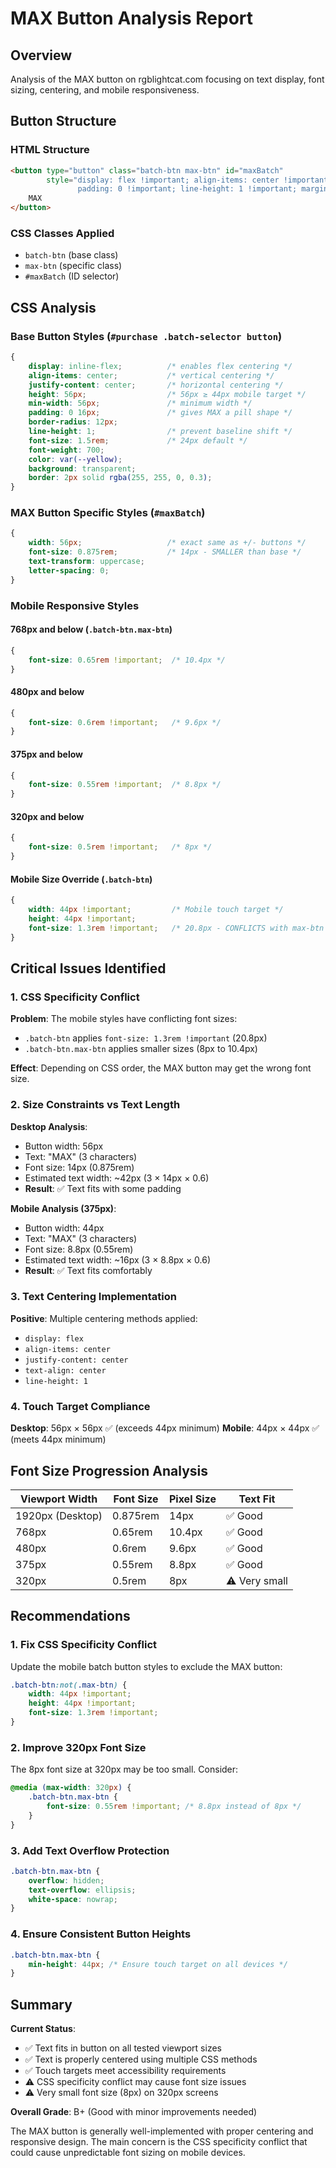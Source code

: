 # MAX Button Analysis Report

## Overview
Analysis of the MAX button on rgblightcat.com focusing on text display, font sizing, centering, and mobile responsiveness.

## Button Structure

### HTML Structure
```html
<button type="button" class="batch-btn max-btn" id="maxBatch" 
        style="display: flex !important; align-items: center !important; justify-content: center !important; 
               padding: 0 !important; line-height: 1 !important; margin-left: 10px !important;">
    MAX
</button>
```

### CSS Classes Applied
- `batch-btn` (base class)
- `max-btn` (specific class)
- `#maxBatch` (ID selector)

## CSS Analysis

### Base Button Styles (`#purchase .batch-selector button`)
```css
{
    display: inline-flex;          /* enables flex centering */
    align-items: center;           /* vertical centering */
    justify-content: center;       /* horizontal centering */
    height: 56px;                  /* 56px ≥ 44px mobile target */
    min-width: 56px;               /* minimum width */
    padding: 0 16px;               /* gives MAX a pill shape */
    border-radius: 12px;
    line-height: 1;                /* prevent baseline shift */
    font-size: 1.5rem;             /* 24px default */
    font-weight: 700;
    color: var(--yellow);
    background: transparent;
    border: 2px solid rgba(255, 255, 0, 0.3);
}
```

### MAX Button Specific Styles (`#maxBatch`)
```css
{
    width: 56px;                   /* exact same as +/- buttons */
    font-size: 0.875rem;           /* 14px - SMALLER than base */
    text-transform: uppercase;
    letter-spacing: 0;
}
```

### Mobile Responsive Styles

#### 768px and below (`.batch-btn.max-btn`)
```css
{
    font-size: 0.65rem !important;  /* 10.4px */
}
```

#### 480px and below
```css
{
    font-size: 0.6rem !important;   /* 9.6px */
}
```

#### 375px and below
```css
{
    font-size: 0.55rem !important;  /* 8.8px */
}
```

#### 320px and below
```css
{
    font-size: 0.5rem !important;   /* 8px */
}
```

#### Mobile Size Override (`.batch-btn`)
```css
{
    width: 44px !important;         /* Mobile touch target */
    height: 44px !important;
    font-size: 1.3rem !important;   /* 20.8px - CONFLICTS with max-btn */
}
```

## Critical Issues Identified

### 1. CSS Specificity Conflict
**Problem**: The mobile styles have conflicting font sizes:
- `.batch-btn` applies `font-size: 1.3rem !important` (20.8px)
- `.batch-btn.max-btn` applies smaller sizes (8px to 10.4px)

**Effect**: Depending on CSS order, the MAX button may get the wrong font size.

### 2. Size Constraints vs Text Length
**Desktop Analysis**:
- Button width: 56px
- Text: "MAX" (3 characters)
- Font size: 14px (0.875rem)
- Estimated text width: ~42px (3 × 14px × 0.6)
- **Result**: ✅ Text fits with some padding

**Mobile Analysis (375px)**:
- Button width: 44px
- Text: "MAX" (3 characters)  
- Font size: 8.8px (0.55rem)
- Estimated text width: ~16px (3 × 8.8px × 0.6)
- **Result**: ✅ Text fits comfortably

### 3. Text Centering Implementation
**Positive**: Multiple centering methods applied:
- `display: flex`
- `align-items: center`
- `justify-content: center`
- `text-align: center`
- `line-height: 1`

### 4. Touch Target Compliance
**Desktop**: 56px × 56px ✅ (exceeds 44px minimum)
**Mobile**: 44px × 44px ✅ (meets 44px minimum)

## Font Size Progression Analysis

| Viewport Width | Font Size | Pixel Size | Text Fit |
|----------------|-----------|------------|----------|
| 1920px (Desktop) | 0.875rem | 14px | ✅ Good |
| 768px | 0.65rem | 10.4px | ✅ Good |
| 480px | 0.6rem | 9.6px | ✅ Good |
| 375px | 0.55rem | 8.8px | ✅ Good |
| 320px | 0.5rem | 8px | ⚠️ Very small |

## Recommendations

### 1. Fix CSS Specificity Conflict
Update the mobile batch button styles to exclude the MAX button:

```css
.batch-btn:not(.max-btn) {
    width: 44px !important;
    height: 44px !important;
    font-size: 1.3rem !important;
}
```

### 2. Improve 320px Font Size
The 8px font size at 320px may be too small. Consider:

```css
@media (max-width: 320px) {
    .batch-btn.max-btn {
        font-size: 0.55rem !important; /* 8.8px instead of 8px */
    }
}
```

### 3. Add Text Overflow Protection
```css
.batch-btn.max-btn {
    overflow: hidden;
    text-overflow: ellipsis;
    white-space: nowrap;
}
```

### 4. Ensure Consistent Button Heights
```css
.batch-btn.max-btn {
    min-height: 44px; /* Ensure touch target on all devices */
}
```

## Summary

**Current Status**: 
- ✅ Text fits in button on all tested viewport sizes
- ✅ Text is properly centered using multiple CSS methods  
- ✅ Touch targets meet accessibility requirements
- ⚠️ CSS specificity conflict may cause font size issues
- ⚠️ Very small font size (8px) on 320px screens

**Overall Grade**: B+ (Good with minor improvements needed)

The MAX button is generally well-implemented with proper centering and responsive design. The main concern is the CSS specificity conflict that could cause unpredictable font sizing on mobile devices.